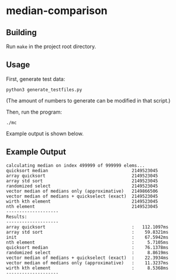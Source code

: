 # median-comparison
## Building
Run `make` in the project root directory.

## Usage
First, generate test data:

```
python3 generate_testfiles.py
```

(The amount of numbers to generate can be modified in that script.)

Then, run the program:

```
./mc
```

Example output is shown below.

## Example Output
```
calculating median on index 499999 of 999999 elems...
quicksort median                                2149523045
array quicksort                                 2149523045
array std sort                                  2149523045
randomized select                               2149523045
vector median of medians only (approximative)   2149866506
vector median of medians + quickselect (exact)  2149523045
wirth kth element                               2149523045
nth element                                     2149523045
--------------------
Results: 
--------------------
array quicksort                                 :   112.1097ms
array std sort                                  :    59.8321ms
init                                            :    67.5942ms
nth element                                     :     5.7105ms
quicksort median                                :    76.1378ms
randomized select                               :     8.8619ms
vector median of medians + quickselect (exact)  :    22.3934ms
vector median of medians only (approximative)   :    11.3237ms
wirth kth element                               :     8.5368ms
--------------------
```